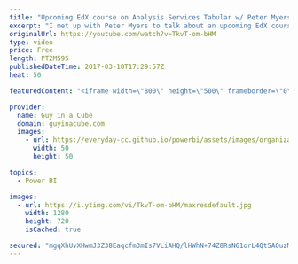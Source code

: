 ```yaml
---
title: "Upcoming EdX course on Analysis Services Tabular w/ Peter Myers (DAT225X)"
excerpt: "I met up with Peter Myers to talk about an upcoming EdX course for Analysis Services Tabular. He wrote and primarily presented the course which is free to you. You also have the option to upgrade to get a certificate of completion if you wish.  The course will be released on March 14, 2017 and is DAT225X."
originalUrl: https://youtube.com/watch?v=TkvT-om-bHM
type: video
price: Free
length: PT2M59S
publishedDateTime: 2017-03-10T17:29:57Z
heat: 50

featuredContent: "<iframe width=\"800\" height=\"500\" frameborder=\"0\" src=\"https://www.youtube.com/embed/TkvT-om-bHM\" allow=\"accelerometer; autoplay; encrypted-media; gyroscope; picture-in-picture\" allowfullscreen></iframe>"

provider:
  name: Guy in a Cube
  domain: guyinacube.com
  images:
    - url: https://everyday-cc.github.io/powerbi/assets/images/organizations/guyinacube.com-50x50.jpg
      width: 50
      height: 50

topics:
  - Power BI

images:
  - url: https://i.ytimg.com/vi/TkvT-om-bHM/maxresdefault.jpg
    width: 1280
    height: 720
    isCached: true

secured: "mgqXhUvXHwmJ3Z38Eaqcfm3mIs7VLiAHQ/lHWhN+74Z8RsN61orL4QtSAOuzMbNa+0obqglSwg3cASpBJh6rhClmclCBbJf1KdwSgrSdFTM+upiyYClP/cJr2G3CT2uNONHUMxOaT8DuWlK+AvsiSVzv4/smCLAygs11L9/78UFDOr70fL/UDjsVUGyqIgUtgXDYyDn81HkhI3cgyQhzSQEUN8OKwR7r2wZOQh3JdymwS9V+dmA5u7YcfFDIOM0dRf5ne5uRTf9iI424K8wWrdOySGNiPnDYpP8fN8OnGlRhvlN86wVf4+7Pjy+sbrDwg8LNCJcN3eDIoP8HHhzQJ7Dvx2towxgdHpHWgEOrCppJvd152eZHN6ekbMhUZNRHR+glADr+Vmz8kDgmZJxq5LqeF9kLwDy6LF7hz0yA9SQ=;5q8jvCAh+pJg0guxjDVdRA=="
---
```


